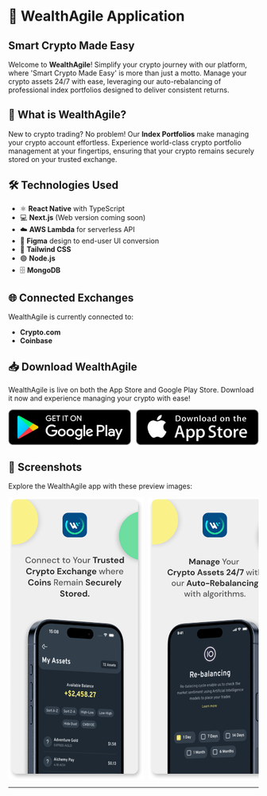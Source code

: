 # 🚀 WealthAgile Application

## Smart Crypto Made Easy

Welcome to **WealthAgile**! Simplify your crypto journey with our platform, where 'Smart Crypto Made Easy' is more than just a motto. Manage your crypto assets 24/7 with ease, leveraging our auto-rebalancing of professional index portfolios designed to deliver consistent returns.

## 💼 What is WealthAgile?

New to crypto trading? No problem! Our **Index Portfolios** make managing your crypto account effortless. Experience world-class crypto portfolio management at your fingertips, ensuring that your crypto remains securely stored on your trusted exchange.

## 🛠️ Technologies Used

- ⚛️ **React Native** with TypeScript
- 💻 **Next.js** (Web version coming soon)
- ☁️ **AWS Lambda** for serverless API
- 🎨 **Figma** design to end-user UI conversion
- 🎨 **Tailwind CSS**
- 🟢 **Node.js**
- 🗄️ **MongoDB**

## 🌐 Connected Exchanges

WealthAgile is currently connected to:
- **Crypto.com**
- **Coinbase**

## 📥 Download WealthAgile

WealthAgile is live on both the App Store and Google Play Store. Download it now and experience managing your crypto with ease!

<div style="display: flex; gap: 10px;">
  <a href="https://play.google.com/store/apps/details?id=com.wealthagile">
      <img src="stores/GooglePlayStore.png" alt="Download from Google Play Store" width="256"/>
  </a>
  <a href="https://apps.apple.com/ca/app/wealthagile/id1639369761">
      <img src="stores/AppStore.png" alt="Download from App Store" width="256"/>
  </a>
</div>

## 📸 Screenshots

Explore the WealthAgile app with these preview images:

<div style="display: flex; overflow-x: auto; white-space: nowrap;">
  <img src="screenshot/Screenshot1.png" alt="Screenshot 1" style="width: 272px; height: auto; margin-right: 10px;">
  <img src="screenshot/Screenshot2.png" alt="Screenshot 2" style="width: 272px; height: auto; margin-right: 10px;">
  <img src="screenshot/Screenshot3.png" alt="Screenshot 3" style="width: 272px; height: auto; margin-right: 10px;">
  <img src="screenshot/Screenshot4.png" alt="Screenshot 4" style="width: 272px; height: auto; margin-right: 10px;">
  <img src="screenshot/Screenshot5.png" alt="Screenshot 5" style="width: 272px; height: auto; margin-right: 10px;">
  <img src="screenshot/Screenshot6.png" alt="Screenshot 6" style="width: 272px; height: auto;">
</div>

---
